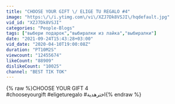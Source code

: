 ```yaml
---
title: "CHOOSE YOUR GIFT \/ ELIGE TU REGALO #4"
image: "https:\/\/i.ytimg.com\/vi\/XZJ7Dk8VSJI\/hqdefault.jpg"
vid_id: "XZJ7Dk8VSJI"
categories: "People-Blogs"
tags: ["выбери подарок","выбиралки из лайка","выбиралки"]
date: "2021-09-24T15:43:28+03:00"
vid_date: "2020-04-10T19:00:08Z"
duration: "PT10M2S"
viewcount: "12455674"
likeCount: "88909"
dislikeCount: "10025"
channel: "BEST TIK TOK"
---
```

{% raw %}CHOOSE YOUR GIFT 4<br />#chooseyourgift #eligeturegalo #اخترهدية{% endraw %}

